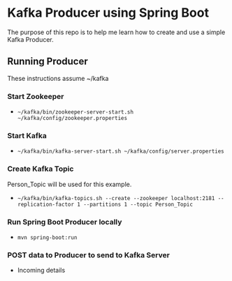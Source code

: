 # Kafka Producer using Spring Boot
The purpose of this repo is to help me learn how to create and use a simple Kafka Producer.

## Running Producer
These instructions assume ~/kafka
### Start Zookeeper  
* ```~/kafka/bin/zookeeper-server-start.sh ~/kafka/config/zookeeper.properties```

### Start Kafka  
* ```~/kafka/bin/kafka-server-start.sh ~/kafka/config/server.properties```

### Create Kafka Topic
Person_Topic will be used for this example.
* ```~/kafka/bin/kafka-topics.sh --create --zookeeper localhost:2181 --replication-factor 1 --partitions 1 --topic Person_Topic```

### Run Spring Boot Producer locally
* ```mvn spring-boot:run```

### POST data to Producer to send to Kafka Server
* Incoming details

